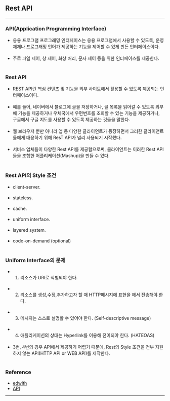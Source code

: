 Rest API
--------

---

### API(Application Programming Interface)<br>

-	응용 프로그램 프로그래밍 인터페이스는 응용 프로그램에서 사용할 수 있도록, 운영 체제나 프로그래밍 언어가 제공하는 기능을 제어할 수 있게 만든 인터페이스이다.<br><br>
-	주로 파일 제어, 창 제어, 화상 처리, 문자 제어 등을 위한 인터페이스를 제공한다.<br><br>

### Rest API<br>

-	REST API란 핵심 컨텐츠 및 기능을 외부 사이트에서 활용할 수 있도록 제공되는 인터페이스이다.<br><br>
-	예를 들어, 네이버에서 블로그에 글을 저장하거나, 글 목록을 읽어갈 수 있도록 외부에 기능을 제공하거나 우체국에서 우편번호를 조회할 수 있는 기능을 제공하거나, 구글에서 구글 지도를 사용할 수 있도록 제공하는 것들을 말한다.<br><br>
-	웹 브라우저 뿐만 아니라 앱 등 다양한 클라이언트가 등장하면서 그러한 클라이언트들에게 대응하기 위해 ResT API가 널리 사용되기 시작했다.<br><br>
-	서비스 업체들이 다양한 Rest API를 제공함으로써, 클라이언트는 이러한 Rest API들을 조합한 어플리케이션(Mashup)을 만들 수 있다.<br><br>

### Rest API의 Style 조건<br>

-	client-server.<br><br>
-	stateless.<br><br>
-	cache.<br><br>
-	uniform interface.<br><br>
-	layered system.<br><br>
-	code-on-demand (optional)<br><br>

### Uniform Interface의 문제<br>

-	1. 리소스가 URI로 식별되야 한다.<br><br>
-	2. 리소스를 생성,수정,추가하고자 할 때 HTTP메시지에 표현을 해서 전송해야 한다.<br><br>
-	3. 메시지는 스스로 설명할 수 있어야 한다. (Self-descriptive message)<br><br>
-	4. 애플리케이션의 상태는 Hyperlink를 이용해 전이되야 한다. (HATEOAS)<br><br>
-	3번, 4번의 경우 API에서 제공하기 어렵기 때문에, Rest의 Style 조건을 전부 지원하지 않는 API(HTTP API or WEB API)를 제작한다.<br><br>

### Reference<br>

-	[edwith](https://www.edwith.org/boostcourse-web/lecture/16740/)<br>
-	[API](https://ko.wikipedia.org/wiki/API)

---
